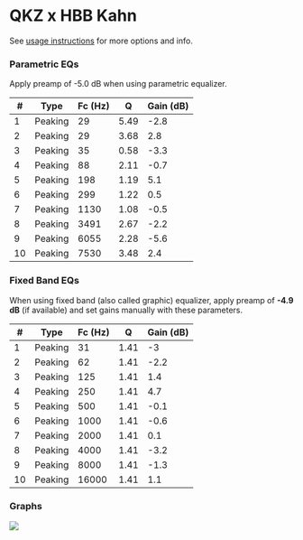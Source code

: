# QKZ x HBB Kahn
See [usage instructions](https://github.com/jaakkopasanen/AutoEq#usage) for more options and info.

### Parametric EQs
Apply preamp of -5.0 dB when using parametric equalizer.

|   # | Type    |   Fc (Hz) |    Q |   Gain (dB) |
|-----|---------|-----------|------|-------------|
|   1 | Peaking |        29 | 5.49 |        -2.8 |
|   2 | Peaking |        29 | 3.68 |         2.8 |
|   3 | Peaking |        35 | 0.58 |        -3.3 |
|   4 | Peaking |        88 | 2.11 |        -0.7 |
|   5 | Peaking |       198 | 1.19 |         5.1 |
|   6 | Peaking |       299 | 1.22 |         0.5 |
|   7 | Peaking |      1130 | 1.08 |        -0.5 |
|   8 | Peaking |      3491 | 2.67 |        -2.2 |
|   9 | Peaking |      6055 | 2.28 |        -5.6 |
|  10 | Peaking |      7530 | 3.48 |         2.4 |

### Fixed Band EQs
When using fixed band (also called graphic) equalizer, apply preamp of **-4.9 dB** (if available) and set gains manually with these parameters.

|   # | Type    |   Fc (Hz) |    Q |   Gain (dB) |
|-----|---------|-----------|------|-------------|
|   1 | Peaking |        31 | 1.41 |        -3   |
|   2 | Peaking |        62 | 1.41 |        -2.2 |
|   3 | Peaking |       125 | 1.41 |         1.4 |
|   4 | Peaking |       250 | 1.41 |         4.7 |
|   5 | Peaking |       500 | 1.41 |        -0.1 |
|   6 | Peaking |      1000 | 1.41 |        -0.6 |
|   7 | Peaking |      2000 | 1.41 |         0.1 |
|   8 | Peaking |      4000 | 1.41 |        -3.2 |
|   9 | Peaking |      8000 | 1.41 |        -1.3 |
|  10 | Peaking |     16000 | 1.41 |         1.1 |

### Graphs
![](./QKZ%20x%20HBB%20Kahn.png)
